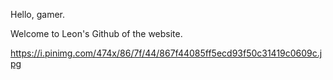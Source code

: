 Hello, gamer.

Welcome to Leon's Github of the website.

https://i.pinimg.com/474x/86/7f/44/867f44085ff5ecd93f50c31419c0609c.jpg
